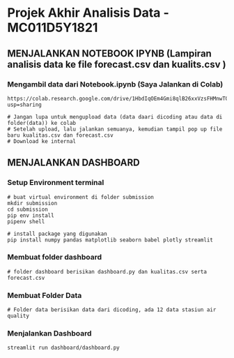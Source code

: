 # Projek Akhir Analisis Data - MC011D5Y1821

## MENJALANKAN NOTEBOOK IPYNB (Lampiran analisis data ke file forecast.csv dan kualits.csv )
### Mengambil data dari Notebook.ipynb (Saya Jalankan di Colab)
```
https://colab.research.google.com/drive/1HbdIqOEm4Gmi8qlB26xxVzsFHMnwT0aX?usp=sharing

# Jangan lupa untuk mengupload data (data daari dicoding atau data di folder(data)) ke colab
# Setelah upload, lalu jalankan semuanya, kemudian tampil pop up file baru kualitas.csv dan forecast.csv
# Download ke internal 

```
## MENJALANKAN DASHBOARD
### Setup Environment terminal
```
# buat virtual environment di folder submission
mkdir submission
cd submission
pip env install
pipenv shell

# install package yang digunakan
pip install numpy pandas matplotlib seaborn babel plotly streamlit

```

### Membuat folder dashboard
```
# folder dashboard berisikan dashboard.py dan kualitas.csv serta forecast.csv
```

### Membuat Folder Data 
```
# Folder data berisikan data dari dicoding, ada 12 data stasiun air quality
```

### Menjalankan Dashboard
```
streamlit run dashboard/dashboard.py
```